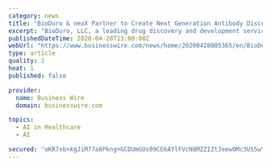 ```yaml
---
category: news
title: "BioDuro & neoX Partner to Create Next Generation Antibody Discovery Platform"
excerpt: "BioDuro, LLC, a leading drug discovery and development services organization, and neoX, a leading-edge artificial intelligence and biophysics focused"
publishedDateTime: 2020-04-28T13:00:00Z
webUrl: "https://www.businesswire.com/news/home/20200428005365/en/BioDuro-neoX-Partner-Create-Generation-Antibody-Discovery"
type: article
quality: 1
heat: 1
published: false

provider:
  name: Business Wire
  domain: businesswire.com

topics:
  - AI in Healthcare
  - AI

secured: "oKR7xb+kgJiM77a8Pkng+GCDUmGUs09CE6AYlFVcN8MZZIZtJeewOMc3US5wYWiBPsF+3JzgB/ZvjDpvDZdfjm6OtkkaOeGoG+UVKsQXmf2wj7LBDRyWi9k4/9Lm0xU9tvCxwYT6mvqsOTltzxrTivjrL8gIKNCel7JuPu0AtGNwEuJuiUun8c0lnS5lN7OrcZy+msH9XRKsB+VVzWHwWqZjUO9fHYNVxnJyjG/rlIiz2iB9fRSNPruG+Lx2v0q2EBTIBl1ubrTgh9LJSSeqAiKyqWms+MRHTK+d+zQRtWIBRKSGdTDztfAoDAWD5BVv;/1DR6alesT1pNcO4tgEc6A=="
---
```


